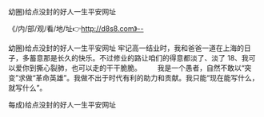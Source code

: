 幼圈)给点没封的好人一生平安网址

《/内/部/观/看/地/址👉http://d8s8.com》--

幼圈)给点没封的好人一生平安网址	牢记高一结业时，我和爸爸一道在上海的日子，多蓄意那是长久的快乐。不过修业的路让咱们的得意都淡了、淡了
	18、我可以爱你到撕心裂肺，也可以走的干干脆脆。
　　我是一个愚者，自然不敢以“突变”求做“革命英雄”。我做不出于时代有利的助力和贡献。我只能“现在能写什么，就写什么”。





每成)给点没封的好人一生平安网址
